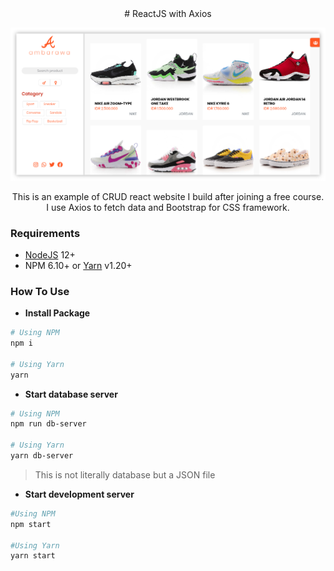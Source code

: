 <div align="center">
# ReactJS with Axios

![Preview image](./preview.png)

This is an example of CRUD react website I build after joining a free course. I use Axios to fetch data and Bootstrap for CSS framework.

</div>

### Requirements

* [NodeJS](https://nodejs.org/en/) 12+
* NPM 6.10+ or [Yarn](https://yarnpkg.com/getting-started/install) v1.20+

### How To Use

* **Install Package**

```bash
# Using NPM
npm i

# Using Yarn
yarn
```

* **Start database server**

```bash
# Using NPM
npm run db-server

# Using Yarn
yarn db-server
```

> This is not literally database but a JSON file

* **Start development server**

```bash
#Using NPM
npm start

#Using Yarn
yarn start
```
